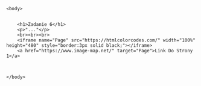 <!DOCTYPE html>
<html>
    <head>
        <meta charset="UTF-8">
        <title>Strona nr 1519</title>
        <meta name="description" content="Strona na Tworzenie stron i aplikacji internetowych">
        <meta name="keywords" content="HTML, CSS">
    </head>

    <body>
       

        <h1>Zadanie 6</h1>
        <p>"..."</p>
        <br><br><br>
        <iframe name="Page" src="https://htmlcolorcodes.com/" width="100%" height="480" style="border:3px solid black;"></iframe>
        <a href="https://www.image-map.net/" target="Page">Link Do Strony 1</a>


        
    </body>
